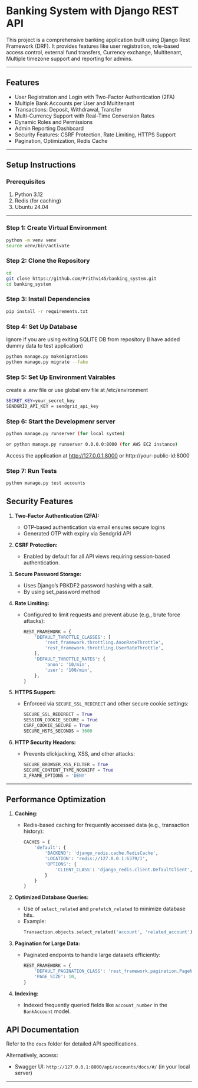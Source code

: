 # Banking System with Django REST API

This project is a comprehensive banking application built using Django Rest Framework (DRF). It provides features like user registration, role-based access control, external fund transfers, Currency exchange, Multitenant, Multiple timezone support  and reporting for admins.

---

## Features
- User Registration and Login with Two-Factor Authentication (2FA)
- Multiple Bank Accounts per User and Multitenant
- Transactions: Deposit, Withdrawal, Transfer
- Multi-Currency Support with Real-Time Conversion Rates
- Dynamic Roles and Permissions
- Admin Reporting Dashboard
- Security Features: CSRF Protection, Rate Limiting, HTTPS Support
- Pagination, Optimization, Redis Cache 

---

## Setup Instructions

### Prerequisites
1. Python 3.12
2. Redis (for caching)
3. Ubuntu 24.04 

---

### Step 1: Create Virtual Environment
```bash
python -m venv venv
source venv/bin/activate  

```


### Step 2: Clone the Repository
```bash
cd 
git clone https://github.com/Prithvi45/banking_system.git
cd banking_system
```

### Step 3: Install Dependencies
``` bash
pip install -r requirements.txt
```

### Step 4: Set Up Database
Ignore if you are using exiting SQLITE DB from repository (I have added dummy data to test application)
``` bash
python manage.py makemigrations
python manage.py migrate --fake 
```

### Step 5: Set Up Environment Vairables
create a .env file or use global env file at /etc/environment
``` bash
SECRET_KEY=your_secret_key
SENDGRID_API_KEY = sendgrid_api_key
```

### Step 6: Start the Developmenr server 
``` bash
python manage.py runserver (for local system)

or python manage.py runserver 0.0.0.0:8000 (for AWS EC2 instance)
```
Access the application at http://127.0.0.1:8000 or http://your-public-id:8000

### Step 7: Run Tests
``` bash
python manage.py test accounts
```






## Security Features

1. **Two-Factor Authentication (2FA):**
   - OTP-based authentication via email ensures secure logins
   - Generated OTP with expiry via Sendgrid API

2. **CSRF Protection:**
   - Enabled by default for all API views requiring session-based authentication.

3. **Secure Password Storage:**
   - Uses Django’s PBKDF2 password hashing with a salt.
   - By using set_password method

4. **Rate Limiting:**
   - Configured to limit requests and prevent abuse (e.g., brute force attacks):
     ```python
     REST_FRAMEWORK = {
         'DEFAULT_THROTTLE_CLASSES': [
             'rest_framework.throttling.AnonRateThrottle',
             'rest_framework.throttling.UserRateThrottle',
         ],
         'DEFAULT_THROTTLE_RATES': {
             'anon': '10/min',
             'user': '100/min',
         },
     }
     ```

5. **HTTPS Support:**
   - Enforced via `SECURE_SSL_REDIRECT` and other secure cookie settings:
     ```python
     SECURE_SSL_REDIRECT = True
     SESSION_COOKIE_SECURE = True
     CSRF_COOKIE_SECURE = True
     SECURE_HSTS_SECONDS = 3600
     ```

6. **HTTP Security Headers:**
   - Prevents clickjacking, XSS, and other attacks:
     ```python
     SECURE_BROWSER_XSS_FILTER = True
     SECURE_CONTENT_TYPE_NOSNIFF = True
     X_FRAME_OPTIONS = 'DENY'
     ```

---

## Performance Optimization

1. **Caching:**
   - Redis-based caching for frequently accessed data (e.g., transaction history):
     ```python
     CACHES = {
         'default': {
             'BACKEND': 'django_redis.cache.RedisCache',
             'LOCATION': 'redis://127.0.0.1:6379/1',
             'OPTIONS': {
                 'CLIENT_CLASS': 'django_redis.client.DefaultClient',
             }
         }
     }
     ```

2. **Optimized Database Queries:**
   - Use of `select_related` and `prefetch_related` to minimize database hits.
   - Example:
     ```python
     Transaction.objects.select_related('account', 'related_account').filter(account__user=request.user)
     ```

3. **Pagination for Large Data:**
   - Paginated endpoints to handle large datasets efficiently:
     ```python
     REST_FRAMEWORK = {
         'DEFAULT_PAGINATION_CLASS': 'rest_framework.pagination.PageNumberPagination',
         'PAGE_SIZE': 10,
     }
     ```

4. **Indexing:**
   - Indexed frequently queried fields like `account_number` in the `BankAccount` model.



## API Documentation
Refer to the `docs` folder for detailed API specifications.

Alternatively, access:
- Swagger UI: `http://127.0.0.1:8000/api/accounts/docs/#/` (in your local server)

---

